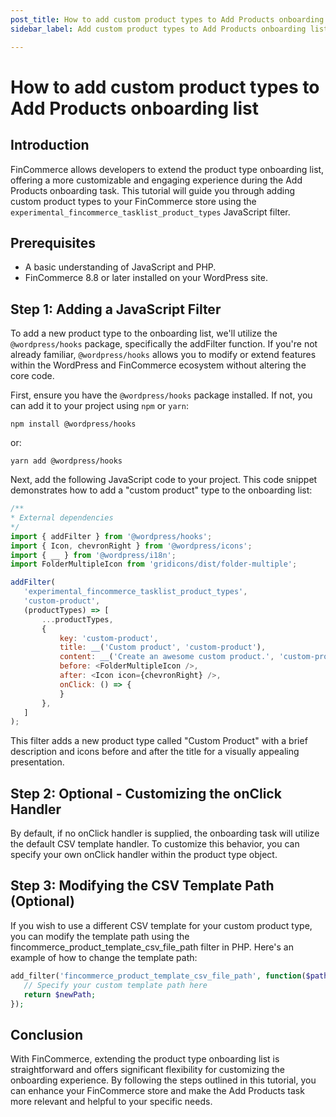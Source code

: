 ```yaml
---
post_title: How to add custom product types to Add Products onboarding list
sidebar_label: Add custom product types to Add Products onboarding list

---
```


# How to add custom product types to Add Products onboarding list

## Introduction

FinCommerce allows developers to extend the product type onboarding list, offering a more customizable and engaging experience during the Add Products onboarding task. This tutorial will guide you through adding custom product types to your FinCommerce store using the `experimental_fincommerce_tasklist_product_types` JavaScript filter.

## Prerequisites

- A basic understanding of JavaScript and PHP.
- FinCommerce 8.8 or later installed on your WordPress site.

## Step 1: Adding a JavaScript Filter

To add a new product type to the onboarding list, we'll utilize the `@wordpress/hooks` package, specifically the addFilter function. If you're not already familiar, `@wordpress/hooks` allows you to modify or extend features within the WordPress and FinCommerce ecosystem without altering the core code.

First, ensure you have the `@wordpress/hooks` package installed. If not, you can add it to your project using `npm` or `yarn`:

`npm install @wordpress/hooks`

or:

`yarn add @wordpress/hooks`

Next, add the following JavaScript code to your project. This code snippet demonstrates how to add a "custom product" type to the onboarding list:

```javascript
/**
* External dependencies
*/
import { addFilter } from '@wordpress/hooks';
import { Icon, chevronRight } from '@wordpress/icons';
import { __ } from '@wordpress/i18n';
import FolderMultipleIcon from 'gridicons/dist/folder-multiple';

addFilter(
   'experimental_fincommerce_tasklist_product_types',
   'custom-product',
   (productTypes) => [
       ...productTypes,
       {
           key: 'custom-product',
           title: __('Custom product', 'custom-product'),
           content: __('Create an awesome custom product.', 'custom-product'),
           before: <FolderMultipleIcon />,
           after: <Icon icon={chevronRight} />,
           onClick: () => {
           }
       },
   ]
);
```

This filter adds a new product type called "Custom Product" with a brief description and icons before and after the title for a visually appealing presentation.

## Step 2: Optional - Customizing the onClick Handler

By default, if no onClick handler is supplied, the onboarding task will utilize the default CSV template handler. To customize this behavior, you can specify your own onClick handler within the product type object.

## Step 3: Modifying the CSV Template Path (Optional)

If you wish to use a different CSV template for your custom product type, you can modify the template path using the fincommerce_product_template_csv_file_path filter in PHP. Here's an example of how to change the template path:

```php
add_filter('fincommerce_product_template_csv_file_path', function($path) {
   // Specify your custom template path here
   return $newPath;
});
```

## Conclusion

With FinCommerce, extending the product type onboarding list is straightforward and offers significant flexibility for customizing the onboarding experience. By following the steps outlined in this tutorial, you can enhance your FinCommerce store and make the Add Products task more relevant and helpful to your specific needs.

